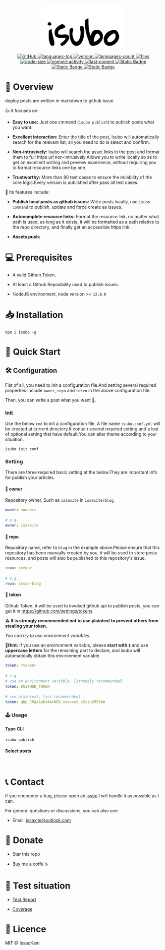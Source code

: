 <div align="center">
  <img src="assets/logo.png" />
</div>
<br/>
<div align="center">
  <a href="https://github.com/isaaxite/deploy-posts-to-github-issue/blob/main/LICENSE">
    <img alt="GitHub" src="https://img.shields.io/github/license/isaaxite/deploy-posts-to-github-issue">
  </a>
  <a href="https://github.com/isaaxite/deploy-posts-to-github-issue">
    <img src="https://img.shields.io/github/languages/top/isaaxite/deploy-posts-to-github-issue" alt="languages-top">
  </a>
  <a href="https://github.com/isaaxite/deploy-posts-to-github-issue">
    <img src="https://img.shields.io/github/package-json/v/isaaxite/deploy-posts-to-github-issue" alt="version">
  </a>
  <a href="https://github.com/isaaxite/deploy-posts-to-github-issue">
    <img src="https://img.shields.io/github/languages/count/isaaxite/deploy-posts-to-github-issue" alt="languages-count">
  </a>
  <a href="https://github.com/isaaxite/deploy-posts-to-github-issue">
    <img src="https://img.shields.io/github/directory-file-count/isaaxite/deploy-posts-to-github-issue" alt="files">
  </a>
  <a href="https://github.com/isaaxite/deploy-posts-to-github-issue">
    <img src="https://img.shields.io/github/languages/code-size/isaaxite/deploy-posts-to-github-issue" alt="code-size">
  </a>
  <a href="https://github.com/isaaxite/deploy-posts-to-github-issue/commits/main">
    <img src="https://img.shields.io/github/commit-activity/t/isaaxite/deploy-posts-to-github-issue" alt="commit-activity">
  </a>
  <a href="https://github.com/isaaxite/deploy-posts-to-github-issue/commits/main">
    <img src="https://img.shields.io/github/last-commit/isaaxite/deploy-posts-to-github-issue" alt="last-commit">
  </a>
  <a href="https://github.com/isaaxite/deploy-posts-to-github-issue/issues/new">
    <img alt="Static Badge" src="https://img.shields.io/badge/Issue-Report-blue">
  </a>
  <a href="https://isaaxite.github.io/deploy-posts-to-github-issue/reports/test.html">
    <img alt="Static Badge" src="https://img.shields.io/badge/Test-Report-blue">
  </a>
  <a href="https://isaaxite.github.io/deploy-posts-to-github-issue/reports/coverage/index.html">
    <img alt="Static Badge" src="https://img.shields.io/badge/Test-Coverage-blue">
  </a>
</div>

# 📑 Overview

deploy posts are written in markdown  to github issue

👍 It focuses on:

- **Easy to use:** Just one cmmand (`isubo publish`) to publish posts what you want.

- **Excellent interaction:** Enter the title of the post, Isubo will automatically search for the relevant list, all you need to do is select and confirm.

- **Non-intrusively:** Isubo will search the asset links in the post and format them to full https url non-intrusively.Allows you to write locally so as to get an excellent writing and preview experience, without requiring you to format resource links one by one.

- **Trustworthy:** More than 80 test cases to ensure the reliability of the core logic.Every version is published after pass all test cases.

🧀 Its features include:

- **Publish local posts as github issues:** Write posts locally, use `isubo command` to publish, update and force create as issues.

- **Autocomplete resource links:** Format the resource link, no matter what path is used, as long as it exists, it will be formatted as a path relative to the repo directory, and finally get an accessible https link.

- **Assets push:** 

# 💻 Prerequisites

- A valid Githun Token.

- At least a Github Reposibility used to publish issues.

- NodeJS environment, node version >= `12.0.0`

# 📥 Installation

```shell
npm i isubo -g
```

# 🚀 Quick Start

## 🛠️ Configuration

Fist of all, you need to init a configuration file.And setting several required properties include `owner`, `repo` and `token` in the above configuration file.

Then, you can write a post what you want 🎊.

### Init

Use the below `cmd` to init a configuration file. A file name `isubo.conf.yml` will be created at current directory.It contain several required setting and a lost of optional setting that have default.You can alter theme according to your situation.

```shell
isubo init conf
```

### Setting

There are three required basic setting at the below.They are important info for publish your articles.

#### 📌 owner

Repository owner, Such as `isaaxite` in `isaaxite/blog`.

```yml
owner: <owner>

# e.g.
owner: isaaxite
```

#### 📌 repo

Repository name, refer to `blog` in the example above.Please ensure that this repository has been manually created by you, it will be used to store posts resources, and posts will also be published to this repository's issue.

```yml
repo: <repo>

# e.g.
repo: issue-blog
```

#### 📌 token

Github Token, it will be used to invoked github api to publish posts, you can get it in https://github.com/settings/tokens.

**⚠️ It is strongly recommended not to use plaintext to prevent others from stealing your token.**

*You can try to use environment variables.*

**📝Hint:** If you use an environment variable, please **start with `$`** and use **uppercase letters** for the remaining part to declare,  and isubo will automatically obtain this environment variable.

```yml
token: <token>

# e.g.
# use an environment variable. [strongly recommended]
token: $GITHUB_TOKEN

# use plaintext. [not recommended]
token: ghp_CMg41ahiAAtNEN_xxxxxxx_sZctu2M5t6W
```

### 🕹️ Usage

#### Type CLI

```shell
isubo publish
```

#### Select posts

![]()


# 📞 Contact

If you encounter a bug, please open an [issue]().I will handle it as possible as i can.

For general questions or discussions, you can also use:

- Email: issaxite@outlook.com

# 🎁 Donate

- Star this repo

- Buy me a coffe ☕️

# 📄 Test situation

- [Test Report](https://isaaxite.github.io/deploy-posts-to-github-issue/reports/test.html)

- [Coverage](https://isaaxite.github.io/deploy-posts-to-github-issue/reports/coverage/index.html)

# 📜 Licence

MIT @ IssacKam
